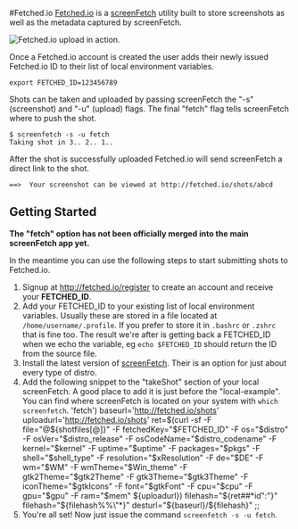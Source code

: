 #Fetched.io
[Fetched.io](http://fetched.io) is a [screenFetch](https://github.com/KittyKatt/screenFetch) utility built to store screenshots as well as the metadata captured by screenFetch.

![Fetched.io upload in action.](http://res.cloudinary.com/dujajeeu7/image/upload/v1439360764/fetchedio_r6zutx.gif)

Once a Fetched.io account is created the user adds their newly issued Fetched.io ID to their list of local environment variables.

    export FETCHED_ID=123456789

Shots can be taken and uploaded by passing screenFetch the "-s" (screenshot) and "-u" (upload) flags. The final "fetch" flag tells screenFetch where to push the shot.

    $ screenfetch -s -u fetch
    Taking shot in 3.. 2.. 1..

After the shot is successfully uploaded Fetched.io will send screenFetch a direct link to the shot.

    ==>  Your screenshot can be viewed at http://fetched.io/shots/abcd

## Getting Started
**The "fetch" option has not been officially merged into the main screenFetch app yet.** 

In the meantime you can use the following steps to start submitting shots to Fetched.io.

 1. Signup at http://fetched.io/register to create an account and receive your **FETCHED_ID**.
 2. Add your FETCHED_ID to your existing list of local environment variables. Usually these are stored in a file located at ```/home/username/.profile```. If you prefer to store it in ```.bashrc``` or ```.zshrc``` that is fine too. The result we're after is getting back a FETCHED_ID when we echo the variable, eg ```echo $FETCHED_ID``` should return the ID from the source file.
 3. Install the latest version of [screenFetch](https://github.com/KittyKatt/screenFetch). Their is an option for just about every type of distro.
 4.  Add the following snippet to the "takeShot" section of your local screenFetch. A good place to add it is just before the "local-example". You can find where screenFetch is located on your system with ```which screenfetch```.
    'fetch')
      baseurl='http://fetched.io/shots'
      uploadurl='http://fetched.io/shots'
      ret=$(curl -sf -F file="@${shotfiles[@]}" -F fetchedKey="$FETCHED_ID" -F os="$distro" -F osVer="$distro_release" -F osCodeName="$distro_codename" -F kernel="$kernel" -F uptime="$uptime" -F packages="$pkgs" -F shell="$shell_type" -F resolution="$xResolution" -F de="$DE" -F wm="$WM" -F wmTheme="$Win_theme" -F gtk2Theme="$gtk2Theme" -F gtk3Theme="$gtk3Theme" -F iconTheme="$gtkIcons" -F font="$gtkFont" -F cpu="$cpu" -F gpu="$gpu" -F ram="$mem" ${uploadurl})
      filehash="${ret##*id\":\"}"
      filehash="${filehash%%\"*}"
      desturl="${baseurl}/${filehash}"
    ;;
 5. You're all set! Now just issue the command ```screenfetch -s -u fetch```.